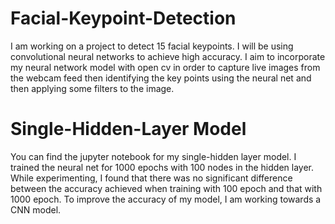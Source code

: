 # Facial-Keypoint-Detection
I am working on a project to detect 15 facial keypoints. I will be using convolutional neural networks to achieve high accuracy. I aim to incorporate my neural network model with open cv in order to capture live images from the webcam feed then identifying the key points using the neural net and then applying some filters to the image. 
# Single-Hidden-Layer Model
You can find the jupyter notebook for my single-hidden layer model. I trained the neural net for 1000 epochs with 100 nodes in the hidden layer. While experimenting, I found that there was no significant difference between the accuracy achieved when training with 100 epoch and that with 1000 epoch. To improve the accuracy of my model, I am working towards a CNN model.
